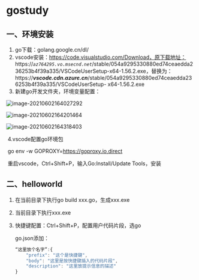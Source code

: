 # gostudy

## 一、环境安装

1. go下载：golang.google.cn/dl/
2. vscode安装：https://code.visualstudio.com/Download，原下载地址：	https://*`az764295.vo.msecnd.net`*/stable/054a9295330880ed74ceaedda236253b4f39a335/VSCodeUserSetup-x64-1.56.2.exe，替换为：https://***vscode.cdn.azure.cn***/stable/054a9295330880ed74ceaedda236253b4f39a335/VSCodeUserSetup- x64-1.56.2.exe
3. 新建go开发文件夹，环境变量配置：

![image-20210602164027292](C:\Users\wuj\AppData\Roaming\Typora\typora-user-images\image-20210602164027292.png)

![image-20210602164201464](C:\Users\wuj\AppData\Roaming\Typora\typora-user-images\image-20210602164201464.png)

![image-20210602164318403](C:\Users\wuj\AppData\Roaming\Typora\typora-user-images\image-20210602164318403.png)

​    4.vscode配置go环境包

​	   go env -w GOPROXY=https://goproxy.io,direct

​	   重启vscode，Ctrl+Shift+P，输入Go:Install/Update Tools，安装

## 二、helloworld

1. 在当前目录下执行go build xxx.go，生成xxx.exe

2. 当前目录下执行xxx.exe

3. 快捷键配置：Ctrl+Shift+P，配置用户代码片段，选go

   go.json添加：

   ```js
   “这里放个名字”:{
       "prefix": "这个是快捷键",
       "body": "这里是按快捷键插入的代码片段",
       "description": "这里放提示信息的描述"
   }
   ```

   

